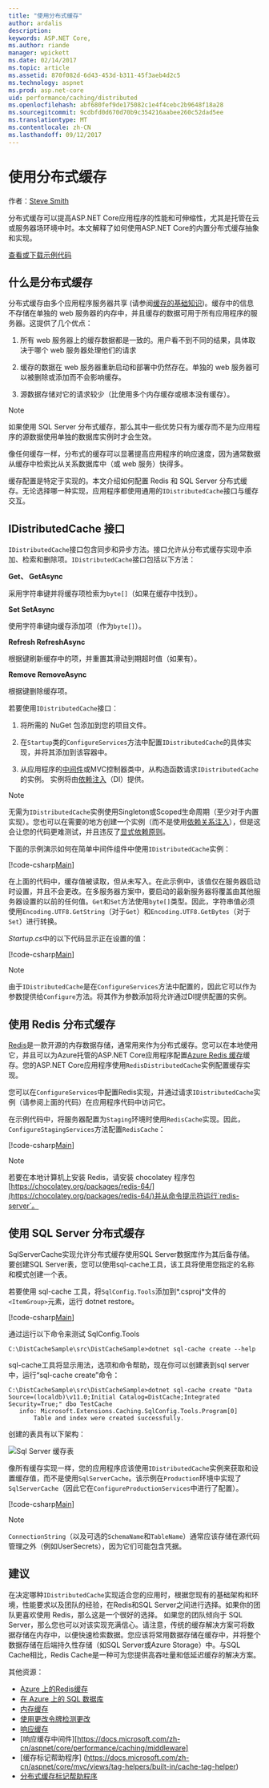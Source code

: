 ```yaml
---
title: "使用分布式缓存"
author: ardalis
description: 
keywords: ASP.NET Core,
ms.author: riande
manager: wpickett
ms.date: 02/14/2017
ms.topic: article
ms.assetid: 870f082d-6d43-453d-b311-45f3aeb4d2c5
ms.technology: aspnet
ms.prod: asp.net-core
uid: performance/caching/distributed
ms.openlocfilehash: abf680fef9de175082c1e4f4cebc2b9648f18a28
ms.sourcegitcommit: 9cdbfd0d670d70b9c354216aabee260c52dad5ee
ms.translationtype: MT
ms.contentlocale: zh-CN
ms.lasthandoff: 09/12/2017
---
```

# <a name="working-with-a-distributed-cache"></a>使用分布式缓存

作者：[Steve Smith](https://ardalis.com/)

分布式缓存可以提高ASP.NET Core应用程序的性能和可伸缩性，尤其是托管在云或服务器场环境中时。本文解释了如何使用ASP.NET Core的内置分布式缓存抽象和实现。

[查看或下载示例代码](https://github.com/aspnet/Docs/tree/master/aspnetcore/performance/caching/distributed/sample)

## <a name="what-is-a-distributed-cache"></a>什么是分布式缓存

分布式缓存由多个应用程序服务器共享 (请参阅[缓存的基础知识](memory.md#caching-basics))。缓存中的信息不存储在单独的 web 服务器的内存中，并且缓存的数据可用于所有应用程序的服务器。这提供了几个优点：

1. 所有 web 服务器上的缓存数据都是一致的。用户看不到不同的结果，具体取决于哪个 web 服务器处理他们的请求

2. 缓存的数据在 web 服务器重新启动和部署中仍然存在。单独的 web 服务器可以被删除或添加而不会影响缓存。

3. 源数据存储对它的请求较少（比使用多个内存缓存或根本没有缓存）。

> [!NOTE]
> 如果使用 SQL Server 分布式缓存，那么其中一些优势只有为缓存而不是为应用程序的源数据使用单独的数据库实例时才会生效。

像任何缓存一样，分布式的缓存可以显著提高应用程序的响应速度，因为通常数据从缓存中检索比从关系数据库中（或 web 服务）快得多。

缓存配置是特定于实现的。本文介绍如何配置 Redis 和 SQL Server 分布式缓存。无论选择哪一种实现，应用程序都使用通用的`IDistributedCache`接口与缓存交互。

## <a name="the-idistributedcache-interface"></a>IDistributedCache 接口

`IDistributedCache`接口包含同步和异步方法。接口允许从分布式缓存实现中添加、检索和删除项。`IDistributedCache`接口包括以下方法：

**Get、 GetAsync**

采用字符串键并将缓存项检索为`byte[]`（如果在缓存中找到）。

**Set SetAsync**

使用字符串键向缓存添加项（作为`byte[]`）。

**Refresh RefreshAsync**

根据键刷新缓存中的项，并重置其滑动到期超时值（如果有）。

**Remove RemoveAsync**

根据键删除缓存项。

若要使用`IDistributedCache`接口：

   1. 将所需的 NuGet 包添加到您的项目文件。

   2. 在`Startup`类的`ConfigureServices`方法中配置`IDistributedCache`的具体实现，并将其添加到该容器中。

   3. 从应用程序的[中间件](../../fundamentals/middleware.md)或MVC控制器类中，从构造函数请求`IDistributedCache`的实例。 实例将由[依赖注入](../../fundamentals/dependency-injection.md)（DI）提供。

> [!NOTE]
> 无需为`IDistributedCache`实例使用Singleton或Scoped生命周期（至少对于内置实现）。您也可以在需要的地方创建一个实例（而不是使用[依赖关系注入](../../fundamentals/dependency-injection.md)），但是这会让您的代码更难测试，并且违反了[显式依赖原则](http://deviq.com/explicit-dependencies-principle/)。

下面的示例演示如何在简单中间件组件中使用`IDistributedCache`实例：

[!code-csharp[Main](./distributed/sample/src/DistCacheSample/StartTimeHeader.cs?highlight=15,18,21,27,28,29,30,31)]

在上面的代码中，缓存值被读取，但从未写入。在此示例中，该值仅在服务器启动时设置，并且不会更改。在多服务器方案中，要启动的最新服务器将覆盖由其他服务器设置的以前的任何值。`Get`和`Set`方法使用`byte[]`类型。因此，字符串值必须使用`Encoding.UTF8.GetString`（对于`Get`）和`Encoding.UTF8.GetBytes`（对于`Set`）进行转换。

*Startup.cs*中的以下代码显示正在设置的值：

[!code-csharp[Main](./distributed/sample/src/DistCacheSample/Startup.cs?highlight=2,4,5,6&range=58-66)]

> [!NOTE]
> 由于`IDistributedCache`是在`ConfigureServices`方法中配置的，因此它可以作为参数提供给`Configure`方法。将其作为参数添加将允许通过DI提供配置的实例。

## <a name="using-a-redis-distributed-cache"></a>使用 Redis 分布式缓存

[Redis](https://redis.io/)是一款开源的内存数据存储，通常用来作为分布式缓存。您可以在本地使用它，并且可以为Azure托管的ASP.NET Core应用程序配置[Azure Redis 缓存](https://azure.microsoft.com/services/cache/)缓存。您的ASP.NET Core应用程序使用`RedisDistributedCache`实例配置缓存实现。

您可以在`ConfigureServices`中配置Redis实现，并通过请求`IDistributedCache`实例（请参阅上面的代码）在应用程序代码中访问它。

在示例代码中，将服务器配置为`Staging`环境时使用`RedisCache`实现。因此，`ConfigureStagingServices`方法配置`RedisCache`：

[!code-csharp[Main](./distributed/sample/src/DistCacheSample/Startup.cs?highlight=8,9,10,11,12,13&range=27-40)]

> [!NOTE]
> 若要在本地计算机上安装 Redis，请安装 chocolatey 程序包[https://chocolatey.org/packages/redis-64/](https://chocolatey.org/packages/redis-64/)并从命令提示符运行`redis-server`。

## <a name="using-a-sql-server-distributed-cache"></a>使用 SQL Server 分布式缓存

SqlServerCache实现允许分布式缓存使用SQL Server数据库作为其后备存储。要创建SQL Server表，您可以使用sql-cache工具，该工具将使用您指定的名称和模式创建一个表。

若要使用 sql-cache 工具，将`SqlConfig.Tools`添加到*.csproj*文件的`<ItemGroup>`元素，运行 dotnet restore。

[!code-csharp[Main](./distributed/sample/src/DistCacheSample/DistCacheSample.csproj?range=23-25)]

通过运行以下命令来测试 SqlConfig.Tools

```none
C:\DistCacheSample\src\DistCacheSample>dotnet sql-cache create --help
   ```

sql-cache工具将显示用法，选项和命令帮助，现在你可以创建表到sql server中，运行“sql-cache create”命令：

```none
C:\DistCacheSample\src\DistCacheSample>dotnet sql-cache create "Data Source=(localdb)\v11.0;Initial Catalog=DistCache;Integrated Security=True;" dbo TestCache
   info: Microsoft.Extensions.Caching.SqlConfig.Tools.Program[0]
       Table and index were created successfully.
   ```

创建的表具有以下架构：

![Sql Server 缓存表](distributed/_static/SqlServerCacheTable.png)

像所有缓存实现一样，您的应用程序应该使用`IDistributedCache`实例来获取和设置缓存值，而不是使用`SqlServerCache`。该示例在`Production`环境中实现了`SqlServerCache`（因此它在`ConfigureProductionServices`中进行了配置）。

[!code-csharp[Main](./distributed/sample/src/DistCacheSample/Startup.cs?highlight=7,8,9,10,11,12&range=42-56)]

> [!NOTE]
> `ConnectionString`（以及可选的`SchemaName`和`TableName`）通常应该存储在源代码管理之外（例如UserSecrets），因为它们可能包含凭据。

## <a name="recommendations"></a>建议

在决定哪种`IDistributedCache`实现适合您的应用时，根据您现有的基础架构和环境，性能要求以及团队的经验，在Redis和SQL Server之间进行选择。如果你的团队更喜欢使用 Redis，那么这是一个很好的选择。 如果您的团队倾向于 SQL Server，那么您也可以对该实现充满信心。请注意，传统的缓存解决方案可将数据存储在内存中，以便快速检索数据。您应该将常用数据存储在缓存中，并将整个数据存储在后端持久性存储（如SQL Server或Azure Storage）中。与SQL Cache相比，Redis Cache是一种可为您提供高吞吐量和低延迟缓存的解决方案。

其他资源：

* [Azure 上的Redis缓存](https://azure.microsoft.com/documentation/services/redis-cache/)
* [在 Azure 上的 SQL 数据库](https://azure.microsoft.com/documentation/services/sql-database/)
* [内存缓存](memory.md)
* [使用更改令牌检测更改](https://docs.microsoft.com/zh-cn/aspnet/core/fundamentals/primitives/change-tokens)
* [响应缓存](https://docs.microsoft.com/zh-cn/aspnet/core/performance/caching/response)
* [响应缓存中间件][https://docs.microsoft.com/zh-cn/aspnet/core/performance/caching/middleware]
* [缓存标记帮助程序]
(https://docs.microsoft.com/zh-cn/aspnet/core/mvc/views/tag-helpers/built-in/cache-tag-helper)
* [分布式缓存标记帮助程序](https://docs.microsoft.com/zh-cn/aspnet/core/mvc/views/tag-helpers/built-in/distributed-cache-tag-helper)
